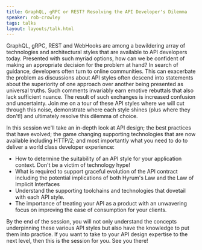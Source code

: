 ```yaml
---
title: GraphQL, gRPC or REST? Resolving the API Developer's Dilemma
speaker: rob-crowley
tags: talks
layout: layouts/talk.html
---
```


GraphQL, gRPC, REST and WebHooks are among a bewildering array of technologies and architectural styles that are available to API developers today. Presented with such myriad options, how can we be confident of making an appropriate decision for the problem at hand? In search of guidance, developers often turn to online communities. This can exacerbate the problem as discussions about API styles often descend into statements about the superiority of one approach over another being presented as universal truths. Such comments invariably earn emotive rebuttals that also lack sufficient nuance. The result of such exchanges is increased confusion and uncertainty. Join me on a tour of these API styles where we will cut through this noise, demonstrate where each style shines (plus where they don't!) and ultimately resolve this dilemma of choice.

In this session we'll take an in-depth look at API design; the best practices that have evolved; the game changing supporting technologies that are now available including HTTP/2; and most importantly what you need to do to deliver a world class developer experience:

- How to determine the suitability of an API style for your application context. Don't be a victim of technology hype!
- What is required to support graceful evolution of the API contract including the potential implications of both Hyrum's Law and the Law of Implicit Interfaces
- Understand the supporting toolchains and technologies that dovetail with each API style.
- The importance of treating your API as a product with an unwavering focus on improving the ease of consumption for your clients.

By the end of the session, you will not only understand the concepts underpinning these various API styles but also have the knowledge to put them into practice. If you want to take to your API design expertise to the next level, then this is the session for you. See you there!
